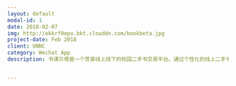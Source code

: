```yaml
---
layout: default
modal-id: 1
date: 2018-02-07
img: http://okkrf0epo.bkt.clouddn.com/bookbeta.jpg
project-date: Feb 2018
client: UNNC
category: Wechat App
description: 书课贝塔是一个贯穿线上线下的校园二手书交易平台。通过个性化的线上二手书城小程序，线下的书籍寄存代卖服务，让闲置二手书高效流通到需要的学生手中。<p>第一版本上线一周获得用户1200+，线下活动5小时交易书籍60+</p><p>项目获得学校5000元梦想启动基金；宁诺孵化园区创业大赛最佳人气奖。</p><p><a href="http://okkrf0epo.bkt.clouddn.com/document.pdf" target="blank">查看产品原型及文档</a></p>


---
```

